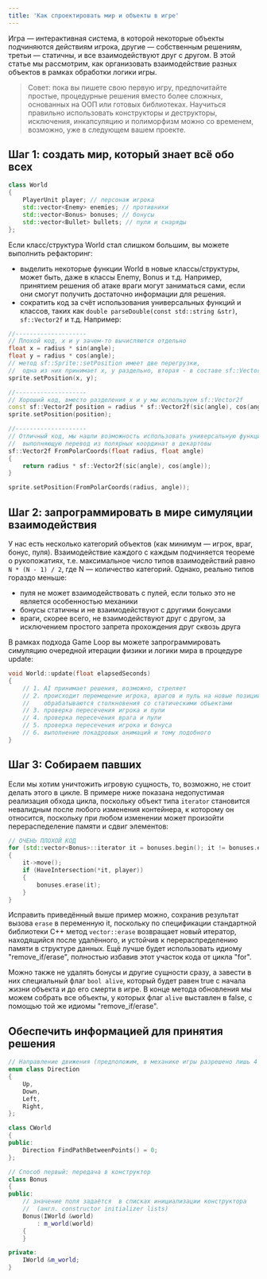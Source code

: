 ```yaml
---
title: 'Как спроектировать мир и объекты в игре'
---
```


Игра &mdash; интерактивная система, в которой некоторые объекты подчиняются действиям игрока, другие &mdash; собственным решениям, третьи &mdash; статичны, и все взаимодействуют друг с другом. В этой статье мы рассмотрим, как организовать взаимодействие разных объектов в рамках обработки логики игры.

> Совет: пока вы пишете свою первую игру, предпочитайте простые, процедурные решения вместо более сложных, основанных на ООП или готовых библиотеках. Научиться правильно использовать конструкторы и деструкторы, исключения, инкапсуляцию и полиморфизм можно со временем, возможно, уже в следующем вашем проекте.

## Шаг 1: создать мир, который знает всё обо всех

```cpp
class World
{
    PlayerUnit player; // персонаж игрока
    std::vector<Enemy> enemies; // противники
    std::vector<Bonus> bonuses; // бонусы
    std::vector<Bullet> bullets; // пули и снаряды
};
```

Если класс/структура World стал слишком большим, вы можете выполнить рефакторинг:

-  выделить некоторые функции World в новые классы/структуры, может быть, даже в классы Enemy, Bonus и т.д. Например, принятием решения об атаке враги могут заниматься сами, если они смогут получить достаточно информации для решения.
-  сократить код за счёт использования универсальных функций и классов, таких как `double parseDouble(const std::string &str)`, `sf::Vector2f` и т.д. Например:

```cpp
//--------------------
// Плохой код, x и y зачем-то вычисляются отдельно
float x = radius * sin(angle);
float y = radius * cos(angle);
// метод sf::Sprite::setPosition имеет две перегрузки,
//  одна из них принимает x, y раздельно, вторая - в составе sf::Vector2f
sprite.setPosition(x, y);

//--------------------
// Хороший код, вместо разделения x и y мы используем sf::Vector2f
const sf::Vector2f position = radius * sf::Vector2f(sic(angle), cos(angle));
sprite.setPosition(position);

//--------------------
// Отличный код, мы нашли возможность использовать универсальную функцию,
//  выполняющую перевод из полярных координат в декартовы
sf::Vector2f FromPolarCoords(float radius, float angle)
{
    return radius * sf::Vector2f(sic(angle), cos(angle));
}

sprite.setPosition(FromPolarCoords(radius, angle));
```

## Шаг 2: запрограммировать в мире симуляции взаимодействия

У нас есть несколько категорий объектов (как минимум &mdash; игрок, враг, бонус, пуля). Взаимодействие каждого с каждым подчиняется теореме о рукопожатиях, т.е. максимальное число типов взаимодействий равно `N * (N - 1) / 2`, где N &mdash; количество категорий. Однако, реально типов гораздо меньше:

- пуля не может взаимодействовать с пулей, если только это не является особенностью механики
- бонусы статичны и не взаимодействуют с другими бонусами
- враги, скорее всего, не взаимодействуют друг с другом, за исключением простого запрета прохождения друг сквозь друга

В рамках подхода Game Loop вы можете запрограммировать симуляцию очередной итерации физики и логики мира в процедуре update:

```cpp
void World::update(float elapsedSeconds)
{
    // 1. AI принимает решения, возможно, стреляет
    // 2. происходит перемещение игрока, врагов и пуль на новые позиции,
    //    обрабатываются столкновения со статическими объектами
    // 3. проверка пересечения игрока и пули
    // 4. проверка пересечения врага и пули
    // 5. проверка пересечения игрока и бонуса
    // 6. выполнение покадровых анимаций и тому подобного
}
```

## Шаг 3: Собираем павших

Если мы хотим уничтожить игровую сущность, то, возможно, не стоит делать этого в цикле. В примере ниже показана недопустимая реализация обхода цикла, поскольку объект типа `iterator` становится невалидным после любого изменения контейнера, к которому он относится, поскольку при любом изменении может произойти перераспеделение памяти и сдвиг элементов:

```cpp
// ОЧЕНЬ ПЛОХОЙ КОД
for (std::vector<Bonus>::iterator it = bonuses.begin(); it != bonuses.end(); ++it)
{
    it->move();
    if (HaveIntersection(*it, player))
    {
        bonuses.erase(it);
    }
}
```

Исправить приведённый выше пример можно, сохранив результат вызова `erase` в переменную it, поскольку по спецификации стандартной библиотеки C++ метод `vector::erase` возвращает новый итератор, находящийся после удалённого, и устойчив к перераспределению памяти в структуре данных. Ещё лучше будет использовать идиому "remove_if/erase", полностью избавив этот участок кода от цикла "for".

Можно также не удалять бонусы и другие сущности сразу, а завести в них специальный флаг `bool alive`, который будет равен true с начала жизни объекта и до его смерти в игре. В конце метода обновления мы можем собрать все объекты, у которых флаг `alive` выставлен в false, с помощью той же идиомы "remove_if/erase".

## Обеспечить информацией для принятия решения

```cpp
// Направление движения (предположим, в механике игры разрешено лишь 4 направления)
enum class Direction
{
    Up,
    Down,
    Left,
    Right,
};

class CWorld
{
public:
    Direction FindPathBetweenPoints() = 0;
};

// Способ первый: передача в конструктор
class Bonus
{
public:
    // значение поля задаётся  в списках инициализации конструктора
    //  (англ. constructor initializer lists)
    Bonus(IWorld &world)
        : m_world(world)
    {
    }

private:
    IWorld &m_world;
}
```
